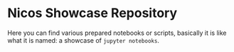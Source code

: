 # Nicos Showcase Repository 
Here you can find various prepared notebooks or scripts, basically it is like what it is named: a showcase of `jupyter notebooks`.